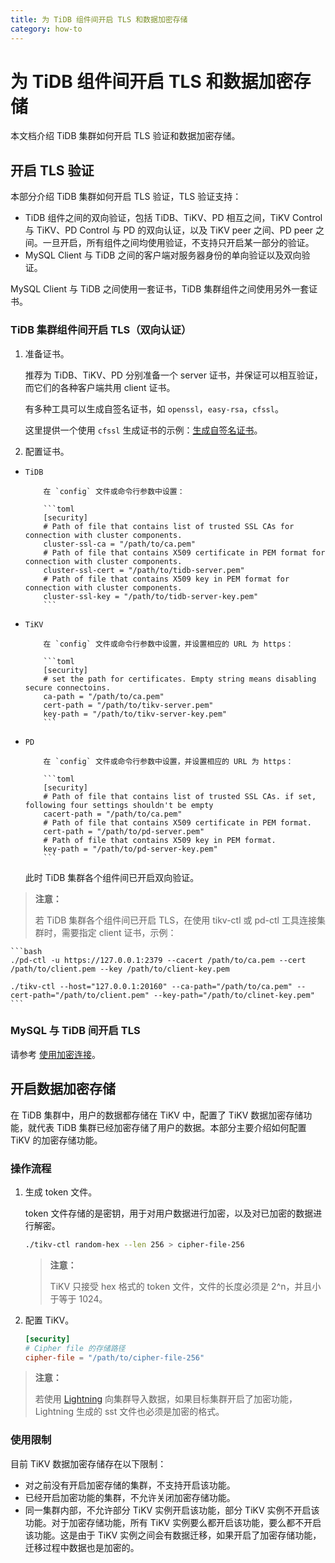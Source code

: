 ```yaml
---
title: 为 TiDB 组件间开启 TLS 和数据加密存储
category: how-to
---
```


# 为 TiDB 组件间开启 TLS 和数据加密存储

本文档介绍 TiDB 集群如何开启 TLS 验证和数据加密存储。

## 开启 TLS 验证

本部分介绍 TiDB 集群如何开启 TLS 验证，TLS 验证支持：

- TiDB 组件之间的双向验证，包括 TiDB、TiKV、PD 相互之间，TiKV Control 与 TiKV、PD Control 与 PD 的双向认证，以及 TiKV peer 之间、PD peer 之间。一旦开启，所有组件之间均使用验证，不支持只开启某一部分的验证。
- MySQL Client 与 TiDB 之间的客户端对服务器身份的单向验证以及双向验证。

MySQL Client 与 TiDB 之间使用一套证书，TiDB 集群组件之间使用另外一套证书。

### TiDB 集群组件间开启 TLS（双向认证）

1. 准备证书。
    
    推荐为 TiDB、TiKV、PD 分别准备一个 server 证书，并保证可以相互验证，而它们的各种客户端共用 client 证书。
    
    有多种工具可以生成自签名证书，如 `openssl`，`easy-rsa`，`cfssl`。
    
    这里提供一个使用 `cfssl` 生成证书的示例：[生成自签名证书](/how-to/secure/generate-self-signed-certificates.md)。

2. 配置证书。

-     TiDB
        
          在 `config` 文件或命令行参数中设置：
        
          ```toml
          [security]
          # Path of file that contains list of trusted SSL CAs for connection with cluster components.
          cluster-ssl-ca = "/path/to/ca.pem"
          # Path of file that contains X509 certificate in PEM format for connection with cluster components.
          cluster-ssl-cert = "/path/to/tidb-server.pem"
          # Path of file that contains X509 key in PEM format for connection with cluster components.
          cluster-ssl-key = "/path/to/tidb-server-key.pem"
          ```
        

-     TiKV
        
          在 `config` 文件或命令行参数中设置，并设置相应的 URL 为 https：
        
          ```toml
          [security]
          # set the path for certificates. Empty string means disabling secure connectoins.
          ca-path = "/path/to/ca.pem"
          cert-path = "/path/to/tikv-server.pem"
          key-path = "/path/to/tikv-server-key.pem"
          ```
        

-     PD
        
          在 `config` 文件或命令行参数中设置，并设置相应的 URL 为 https：
        
          ```toml
          [security]
          # Path of file that contains list of trusted SSL CAs. if set, following four settings shouldn't be empty
          cacert-path = "/path/to/ca.pem"
          # Path of file that contains X509 certificate in PEM format.
          cert-path = "/path/to/pd-server.pem"
          # Path of file that contains X509 key in PEM format.
          key-path = "/path/to/pd-server-key.pem"
          ```
        
    
    此时 TiDB 集群各个组件间已开启双向验证。

> **注意：**
> 
> 若 TiDB 集群各个组件间已开启 TLS，在使用 tikv-ctl 或 pd-ctl 工具连接集群时，需要指定 client 证书，示例：

    ```bash
    ./pd-ctl -u https://127.0.0.1:2379 --cacert /path/to/ca.pem --cert /path/to/client.pem --key /path/to/client-key.pem

    ./tikv-ctl --host="127.0.0.1:20160" --ca-path="/path/to/ca.pem" --cert-path="/path/to/client.pem" --key-path="/path/to/clinet-key.pem"
    ```

### MySQL 与 TiDB 间开启 TLS

请参考 [使用加密连接](/how-to/secure/enable-tls-clients.md)。

## 开启数据加密存储

在 TiDB 集群中，用户的数据都存储在 TiKV 中，配置了 TiKV 数据加密存储功能，就代表 TiDB 集群已经加密存储了用户的数据。本部分主要介绍如何配置 TiKV 的加密存储功能。

### 操作流程

1. 生成 token 文件。
    
    token 文件存储的是密钥，用于对用户数据进行加密，以及对已加密的数据进行解密。

    ```bash
    ./tikv-ctl random-hex --len 256 > cipher-file-256
    ```

    > **注意：**
    >
    > TiKV 只接受 hex 格式的 token 文件，文件的长度必须是 2^n，并且小于等于 1024。
    

2. 配置 TiKV。

    ```toml
    [security]
    # Cipher file 的存储路径
    cipher-file = "/path/to/cipher-file-256"
    ```

> **注意：**
> 
> 若使用 [Lightning](/reference/tools/tidb-lightning/overview.md) 向集群导入数据，如果目标集群开启了加密功能，Lightning 生成的 sst 文件也必须是加密的格式。

### 使用限制

目前 TiKV 数据加密存储存在以下限制：

- 对之前没有开启加密存储的集群，不支持开启该功能。
- 已经开启加密功能的集群，不允许关闭加密存储功能。
- 同一集群内部，不允许部分 TiKV 实例开启该功能，部分 TiKV 实例不开启该功能。对于加密存储功能，所有 TiKV 实例要么都开启该功能，要么都不开启该功能。这是由于 TiKV 实例之间会有数据迁移，如果开启了加密存储功能，迁移过程中数据也是加密的。